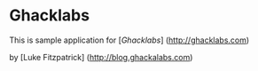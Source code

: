 # Ghacklabs

This is sample application for [*Ghacklabs*] (http://ghacklabs.com)

by [Luke Fitzpatrick] (http://blog.ghackalabs.com)